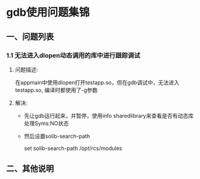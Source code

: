 gdb使用问题集锦
====

一、问题列表
----

### 1.1 无法进入dlopen动态调用的库中进行跟踪调试

1. 问题描述:

   在appmain中使用dlopen打开testapp.so，但在gdb调试中，无法进入testapp.so, 编译时都使用了-g参数

2. 解决:

   - 先让gdb运行起来，并暂停，使用info sharedlibrary来查看是否有动态库处理Syms:NO状态

   - 然后设置solib-search-path

      set solib-search-path /opt/rcs/modules


二、其他说明
----


